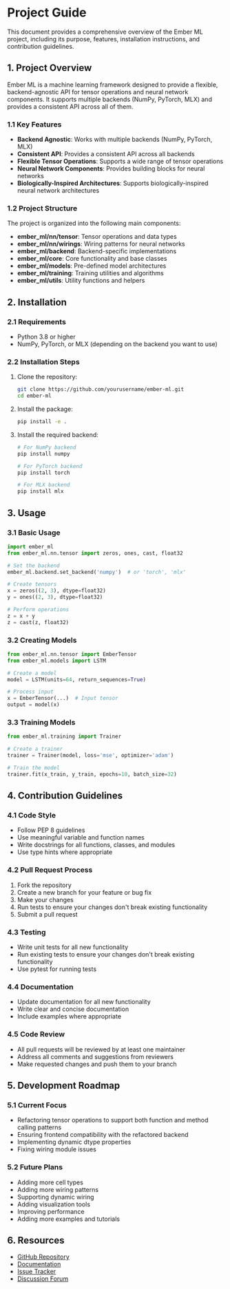 # Project Guide

This document provides a comprehensive overview of the Ember ML project, including its purpose, features, installation instructions, and contribution guidelines.

## 1. Project Overview

Ember ML is a machine learning framework designed to provide a flexible, backend-agnostic API for tensor operations and neural network components. It supports multiple backends (NumPy, PyTorch, MLX) and provides a consistent API across all of them.

### 1.1 Key Features

- **Backend Agnostic**: Works with multiple backends (NumPy, PyTorch, MLX)
- **Consistent API**: Provides a consistent API across all backends
- **Flexible Tensor Operations**: Supports a wide range of tensor operations
- **Neural Network Components**: Provides building blocks for neural networks
- **Biologically-Inspired Architectures**: Supports biologically-inspired neural network architectures

### 1.2 Project Structure

The project is organized into the following main components:

- **ember_ml/nn/tensor**: Tensor operations and data types
- **ember_ml/nn/wirings**: Wiring patterns for neural networks
- **ember_ml/backend**: Backend-specific implementations
- **ember_ml/core**: Core functionality and base classes
- **ember_ml/models**: Pre-defined model architectures
- **ember_ml/training**: Training utilities and algorithms
- **ember_ml/utils**: Utility functions and helpers

## 2. Installation

### 2.1 Requirements

- Python 3.8 or higher
- NumPy, PyTorch, or MLX (depending on the backend you want to use)

### 2.2 Installation Steps

1. Clone the repository:
   ```bash
   git clone https://github.com/yourusername/ember-ml.git
   cd ember-ml
   ```

2. Install the package:
   ```bash
   pip install -e .
   ```

3. Install the required backend:
   ```bash
   # For NumPy backend
   pip install numpy

   # For PyTorch backend
   pip install torch

   # For MLX backend
   pip install mlx
   ```

## 3. Usage

### 3.1 Basic Usage

```python
import ember_ml
from ember_ml.nn.tensor import zeros, ones, cast, float32

# Set the backend
ember_ml.backend.set_backend('numpy')  # or 'torch', 'mlx'

# Create tensors
x = zeros((2, 3), dtype=float32)
y = ones((2, 3), dtype=float32)

# Perform operations
z = x + y
z = cast(z, float32)
```

### 3.2 Creating Models

```python
from ember_ml.nn.tensor import EmberTensor
from ember_ml.models import LSTM

# Create a model
model = LSTM(units=64, return_sequences=True)

# Process input
x = EmberTensor(...)  # Input tensor
output = model(x)
```

### 3.3 Training Models

```python
from ember_ml.training import Trainer

# Create a trainer
trainer = Trainer(model, loss='mse', optimizer='adam')

# Train the model
trainer.fit(x_train, y_train, epochs=10, batch_size=32)
```

## 4. Contribution Guidelines

### 4.1 Code Style

- Follow PEP 8 guidelines
- Use meaningful variable and function names
- Write docstrings for all functions, classes, and modules
- Use type hints where appropriate

### 4.2 Pull Request Process

1. Fork the repository
2. Create a new branch for your feature or bug fix
3. Make your changes
4. Run tests to ensure your changes don't break existing functionality
5. Submit a pull request

### 4.3 Testing

- Write unit tests for all new functionality
- Run existing tests to ensure your changes don't break existing functionality
- Use pytest for running tests

### 4.4 Documentation

- Update documentation for all new functionality
- Write clear and concise documentation
- Include examples where appropriate

### 4.5 Code Review

- All pull requests will be reviewed by at least one maintainer
- Address all comments and suggestions from reviewers
- Make requested changes and push them to your branch

## 5. Development Roadmap

### 5.1 Current Focus

- Refactoring tensor operations to support both function and method calling patterns
- Ensuring frontend compatibility with the refactored backend
- Implementing dynamic dtype properties
- Fixing wiring module issues

### 5.2 Future Plans

- Adding more cell types
- Adding more wiring patterns
- Supporting dynamic wiring
- Adding visualization tools
- Improving performance
- Adding more examples and tutorials

## 6. Resources

- [GitHub Repository](https://github.com/yourusername/ember-ml)
- [Documentation](https://ember-ml.readthedocs.io)
- [Issue Tracker](https://github.com/yourusername/ember-ml/issues)
- [Discussion Forum](https://github.com/yourusername/ember-ml/discussions)